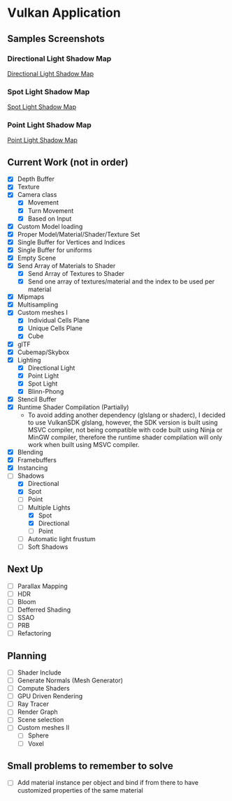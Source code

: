 # Vulkan Application

## Samples Screenshots

### Directional Light Shadow Map
[Directional Light Shadow Map](screenshots/directional_light_shadow_map_1.png)

### Spot Light Shadow Map
[Spot Light Shadow Map](screenshots/spot_light_shadow_map_1.png)

### Point Light Shadow Map
[Point Light Shadow Map](screenshots/omnidirectional_shadow_map.png)

## Current Work (not in order)

- [x] Depth Buffer 
- [x] Texture 
- [x] Camera class
	- [x] Movement 
	- [x] Turn Movement
	- [x] Based on Input
- [x] Custom Model loading
- [x] Proper Model/Material/Shader/Texture Set
- [x] Single Buffer for Vertices and Indices 
- [x] Single Buffer for uniforms
- [x] Empty Scene
- [x] Send Array of Materials to Shader 
	- [x] Send Array of Textures to Shader
	- [x] Send one array of textures/material and the index to be used per material
- [x] Mipmaps
- [x] Multisampling
- [x] Custom meshes I
	- [x] Individual Cells Plane 
	- [x] Unique Cells Plane 
	- [x] Cube
- [x] glTF
- [x] Cubemap/Skybox 
- [x] Lighting
	- [x] Directional Light
	- [x] Point Light
	- [x] Spot Light
	- [x] Blinn-Phong
- [x] Stencil Buffer
- [x] Runtime Shader Compilation (Partially)
	- To avoid adding another dependency (glslang or shaderc), I decided to use VulkanSDK glslang,
	  however, the SDK version is built using MSVC compiler, not being compatible with code built
	  using Ninja or MinGW compiler, therefore the runtime shader compilation will only work when
	  built using MSVC compiler.
- [x] Blending
- [x] Framebuffers
- [x] Instancing
- [ ] Shadows
	- [x] Directional
	- [x] Spot
	- [ ] Point
	- [ ] Multiple Lights
		- [x] Spot
		- [x] Directional
		- [ ] Point
	- [ ] Automatic light frustum
	- [ ] Soft Shadows

## Next Up
- [ ] Parallax Mapping
- [ ] HDR
- [ ] Bloom
- [ ] Defferred Shading
- [ ] SSAO
- [ ] PRB
- [ ] Refactoring

## Planning 
- [ ] Shader Include
- [ ] Generate Normals (Mesh Generator) 
- [ ] Compute Shaders
- [ ] GPU Driven Rendering
- [ ] Ray Tracer
- [ ] Render Graph
- [ ] Scene selection
- [ ] Custom meshes II 
	- [ ] Sphere
	- [ ] Voxel

## Small problems to remember to solve

- [ ] Add material instance per object and bind if from there to have customized properties of the same material

